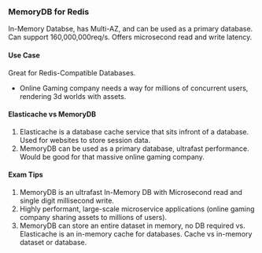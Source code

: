 ### MemoryDB for Redis

In-Memory Databse, has Multi-AZ, and can be used as a primary database. Can support 160,000,000req/s. Offers microsecond read and write latency.

#### Use Case

Great for Redis-Compatible Databases.

- Online Gaming company needs a way for millions of concurrent users, rendering 3d worlds with assets.

#### Elasticache vs MemoryDB

1. Elasticache is a database cache service that sits infront of a database. Used for websites to store session data.
2. MemoryDB can be used as a primary database, ultrafast performance. Would be good for that massive online gaming company.

#### Exam Tips

1. MemoryDB is an ultrafast In-Memory DB with Microsecond read and single digit millisecond write.
2. Highly performant, large-scale microservice applications (online gaming company sharing assets to millions of users).
3. MemoryDB can store an entire dataset in memory, no DB required vs. Elasticache is an in-memory cache for databases. Cache vs in-memory dataset or database.
